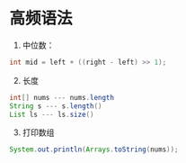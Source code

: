 # 高频语法
1. 中位数：
```Java
int mid = left + ((right - left) >> 1);
```
2. 长度
```Java
int[] nums --- nums.length
String s --- s.length()
List ls --- ls.size()
```
3. 打印数组
```Java
System.out.println(Arrays.toString(nums));
```
